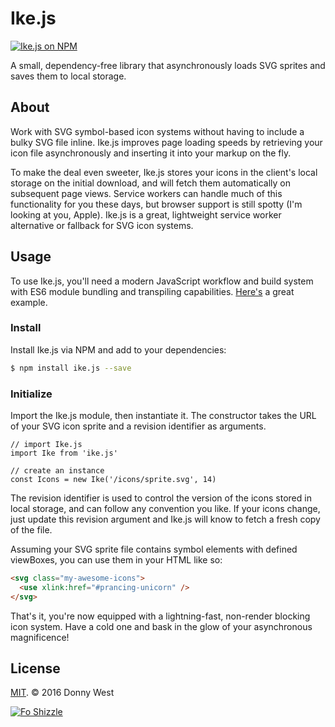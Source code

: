 # Ike.js
[![Ike.js on NPM](https://img.shields.io/npm/v/ike.js.svg)](https://www.npmjs.com/package/ike.js)

A small, dependency-free library that asynchronously loads SVG sprites and saves them to local storage.

## About
Work with SVG symbol-based icon systems without having to include a bulky SVG file inline.  Ike.js improves page loading speeds by retrieving your icon file asynchronously and inserting it into your markup on the fly.

To make the deal even sweeter, Ike.js stores your icons in the client's local storage on the initial download, and will fetch them automatically on subsequent page views.  Service workers can handle much of this functionality for you these days, but browser support is still spotty (I'm looking at you, Apple).  Ike.js is a great, lightweight service worker alternative or fallback for SVG icon systems.

## Usage
To use Ike.js, you'll need a modern JavaScript workflow and build system with ES6 module bundling and transpiling capabilities.  [Here's](https://github.com/callmecavs/outset) a great example.

### Install
Install Ike.js via NPM and add to your dependencies:

```bash
$ npm install ike.js --save
```

### Initialize

Import the Ike.js module, then instantiate it.  The constructor takes the URL of your SVG icon sprite and a revision identifier as arguments.

```es6
// import Ike.js
import Ike from 'ike.js'

// create an instance
const Icons = new Ike('/icons/sprite.svg', 14)
```

The revision identifier is used to control the version of the icons stored in local storage, and can follow any convention you like.  If your icons change, just update this revision argument and Ike.js will know to fetch a fresh copy of the file.

Assuming your SVG sprite file contains symbol elements with defined viewBoxes, you can use them in your HTML like so:

```html
<svg class="my-awesome-icons">
  <use xlink:href="#prancing-unicorn" />
</svg>
```

That's it, you're now equipped with a lightning-fast, non-render blocking icon system.  Have a cold one and bask in the glow of your asynchronous magnificence!

## License

[MIT](https://opensource.org/licenses/MIT). © 2016 Donny West

[![Fo Shizzle](http://forthebadge.com/images/badges/fo-shizzle.svg)](http://forthebadge.com)
